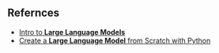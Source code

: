 ## Refernces
- [Intro to **Large Language Models**](https://www.youtube.com/watch?v=zjkBMFhNj_g)
- [Create a **Large Language Model** from Scratch with Python](https://youtu.be/UU1WVnMk4E8?si=YjhALFHLi6cc5DJf)